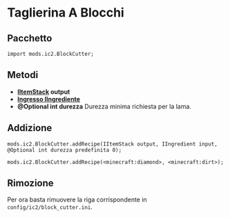 # Taglierina A Blocchi

## Pacchetto

`import mods.ic2.BlockCutter;`

## Metodi

- **[IItemStack](/Vanilla/Items/IItemStack/) output**
- **[Ingresso IIngrediente](/Vanilla/Variable_Types/IIngredient/)**
- **@Optional int durezza** Durezza minima richiesta per la lama.

## Addizione

```zenscript
mods.ic2.BlockCutter.addRecipe(IItemStack output, IIngredient input, @Optional int durezza predefinita 0);

mods.ic2.BlockCutter.addRecipe(<minecraft:diamond>, <minecraft:dirt>);
```

## Rimozione

Per ora basta rimuovere la riga corrispondente in `config/ic2/block_cutter.ini`.